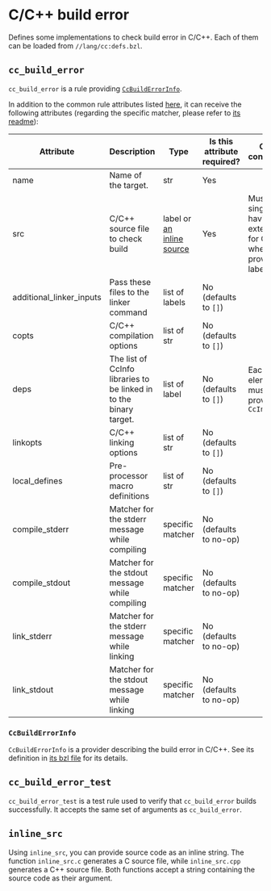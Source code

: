 # C/C++ build error

Defines some implementations to check build error in C/C++. Each of them can be loaded from `//lang/cc:defs.bzl`.

## `cc_build_error`

`cc_build_error` is a rule providing [`CcBuildErrorInfo`](#ccbuilderrorinfo).

In addition to the common rule attributes listed [here](https://bazel.build/reference/be/common-definitions#common-attributes), it can receive the following attributes (regarding the specific matcher, please refer to [its readme](../../matcher/README.md)):

| Attribute                | Description                                                        | Type                                     | Is this attribute required? | Other constraints                                                          |
| ------------------------ | ------------------------------------------------------------------ | ---------------------------------------- | --------------------------- | -------------------------------------------------------------------------- |
| name                     | Name of the target.                                                | str                                      | Yes                         |                                                                            |
| src                      | C/C++ source file to check build                                   | label or [an inline source](#inline_src) | Yes                         | Must be a single file having an extension for C/C++ when providing a label |
| additional_linker_inputs | Pass these files to the linker command                             | list of labels                           | No (defaults to `[]`)       |                                                                            |
| copts                    | C/C++ compilation options                                          | list of str                              | No (defaults to `[]`)       |                                                                            |
| deps                     | The list of CcInfo libraries to be linked in to the binary target. | list of label                            | No (defaults to `[]`)       | Each list element must provide `CcInfo`                                    |
| linkopts                 | C/C++ linking options                                              | list of str                              | No (defaults to `[]`)       |                                                                            |
| local_defines            | Pre-processor macro definitions                                    | list of str                              | No (defaults to `[]`)       |                                                                            |
| compile_stderr           | Matcher for the stderr message while compiling                     | specific matcher                         | No (defaults to no-op)      |                                                                            |
| compile_stdout           | Matcher for the stdout message while compiling                     | specific matcher                         | No (defaults to no-op)      |                                                                            |
| link_stderr              | Matcher for the stderr message while linking                       | specific matcher                         | No (defaults to no-op)      |                                                                            |
| link_stdout              | Matcher for the stdout message while linking                       | specific matcher                         | No (defaults to no-op)      |                                                                            |

### `CcBuildErrorInfo`

`CcBuildErrorInfo` is a provider describing the build error in C/C++. See its definition in [its bzl file](./build_error.bzl) for its details.

## `cc_build_error_test`

`cc_build_error_test` is a test rule used to verify that `cc_build_error` builds successfully. It accepts the same set of arguments as `cc_build_error`.

## `inline_src`

Using `inline_src`, you can provide source code as an inline string. The function `inline_src.c` generates a C source file, while `inline_src.cpp` generates a C++ source file. Both functions accept a string containing the source code as their argument.
